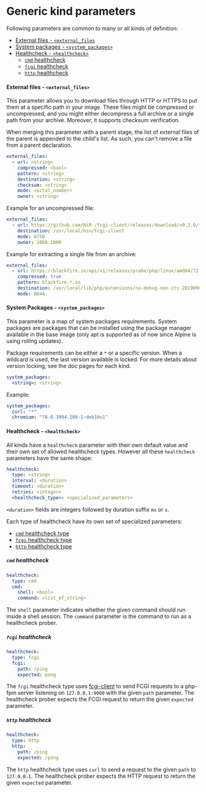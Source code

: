 # Generic kind parameters

Following parameters are common to many or all kinds of definition:

* [External files - `<external_files`](#external-files---external_files)
* [System packages - `<system_packages>`](#system-packages---system_packages)
* [Healthcheck - `<healthcheck>`](#healthcheck---healthcheck)
  * [`cmd` healthcheck](#cmd-healthcheck)
  * [`fcgi` healthcheck](#fcgi-healthcheck)
  * [`http` healthcheck](#http-healthcheck)

#### External files - `<external_files>`

This parameter allows you to download files through HTTP or HTTPS to put them
at a specific path in your image. These files might be compressed or
uncompressed, and you might either decompress a full archive or a single path
from your archive. Moreover, it supports checksum verification.

When merging this parameter with a parent stage, the list of external files 
of the parent is appended to the child's list. As such, you can't remove a
file from a parent declaration.

```yaml
external_files:
  - url: <string>
    compressed: <bool>
    pattern: <string>
    destination: <string>
    checksum: <string>
    mode: <octal_number>
    owner: <string>
```

Example for an uncompressed file:

```yaml
external_files:
  - url: https://github.com/NiR-/fcgi-client/releases/download/v0.2.0/fcgi-client.phar
    destination: /usr/local/bin/fcgi-client
    mode: 0750
    owner: 1000:1000
```

Example for extracting a single file from an archive:

```yaml
external_files:
  - url: https://blackfire.io/api/v1/releases/probe/php/linux/amd64/72
    compressed: true
    pattern: blackfire-*.so
    destination: /usr/local/lib/php/extensions/no-debug-non-zts-20190902/blackfire.so
    mode: 0644
```

#### System Packages - `<system_packages>`

This parameter is a map of system packages requirements. System packages are
packages that can be installed using the package manager available in the base
image (only apt is supported as of now since Alpine is using rolling updates).

Package requirements can be either a `*` or a specific version. When a wildcard
is used, the last version available is locked. For more details about version
locking, see the doc pages for each kind.

```yaml
system_packages:
  <string>: <string>
```

Example:

```yaml
system_packages:
  curl: "*"
  chromium: "78.0.3904.108-1~deb10u1"
```

#### Healthcheck - `<healthcheck>`

All kinds have a `healthcheck` parameter with their own default value and their
own set of allowed healthcheck types. However all these `healthcheck`
parameters have the same shape:

```yaml
healthcheck:
  type: <string>
  interval: <duration>
  timeout: <duration>
  retries: <integer>
  <healthcheck_type>: <specialized_parameters>
```

`<duration>` fields are integers followed by duration suffix `ms` or `s`.

Each type of healthcheck have its own set of specialized parameters:

* [`cmd` healthcheck type](#cmd-healthcheck)
* [`fcgi` healthcheck type](#fcgi-healthcheck)
* [`http` healthcheck type](#http-healthcheck)

##### `cmd` healthcheck

```yaml
healthcheck:
  type: cmd
  cmd:
    shell: <bool>
    command: <list_of_string>
```

The `shell` parameter indicates whether the given command should run inside a
shell session. The `command` parameter is the command to run as a healthcheck
prober.

##### `fcgi` healthcheck

```yaml
healthcheck:
  type: fcgi
  fcgi:
    path: /ping
    expected: pong
```

The `fcgi` healthcheck type uses [fcgi-client](https://github.com/NiR-/fcgi-client)
to send FCGI requests to a php-fpm server listening on `127.0.0.1:9000` with
the given `path` parameter. The healthcheck prober expects the FCGI request
to return the given `expected` parameter.

##### `http` healthcheck

```yaml
healthcheck:
  type: http
  http:
    path: /ping
    expected: /pong
```

The `http` healthcheck type uses `curl` to send a request to the given `path` to
`127.0.0.1`. The healthcheck prober expects the HTTP request to return the
given `expected` parameter.
